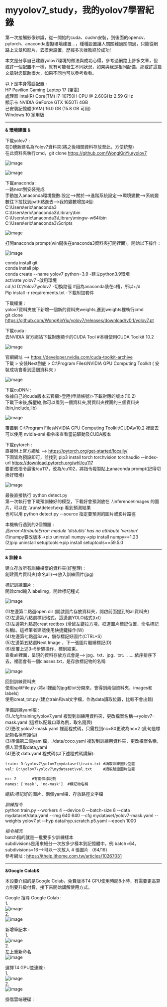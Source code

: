 # myyolov7_study，我的yolov7學習紀錄
第一次接觸影像辨識，從一開始的cuda、cudnn安裝，到後面的opencv、pytorch、anaconda虛擬環境建置...，種種設置讓人關關難過關關過，只能從網路上文章和影片，去摸索設置，歷經多次挫敗終於成功!

本文是分享自己建置yolov7環境的做法與成功心得，參考過網路上許多文章，但或許一個配置不一樣，就有可能發生不同狀況，如果與我是相同配備，那或許這篇文章對您幫助很大，如果不同也可以參考看看。

以下是本身電腦配置 :  
HP Pavilion Gaming Laptop 17 (筆電)  
處理器	Intel(R) Core(TM) i7-10750H CPU @ 2.60GHz   2.59 GHz  
顯示卡  NVIDIA GeForce GTX 1650Ti 4GB  
已安裝記憶體(RAM)	16.0 GB (15.8 GB 可用)  
Windows 10 家用版

---
**& 環境建置 &**

下載yolov7 :  
在D槽新建名為Yolov7資料夾(將之後相關資料存放至此，方便統整)  
在此資料夾執行cmd，git clone https://github.com/WongKinYiu/yolov7  

![image](https://github.com/ericxiang666/myyolov7_study/assets/89746072/f71f54d2-7e44-4d54-b0ab-1376454c10ea)  

![image](https://github.com/ericxiang666/myyolov7_study/assets/89746072/407c9deb-e725-4586-890d-70ab44ab4522)  

下載anaconda :  
一路next到安裝完成  
手動加入anaconda環境變數:設定-->關於-->進階系統設定-->環境變數-->系統變數往下拉找到path點進去-->我的變數增加4個:  
C:\Users\eric\anaconda3  
C:\Users\eric\anaconda3\Library\bin   
C:\Users\eric\anaconda3\Library\mingw-w64\bin  
C:\Users\eric\anaconda3\Scripts  

![image](https://github.com/ericxiang666/myyolov7_study/assets/89746072/753f53cb-c692-442a-abfa-af9c05e34502)  

打開anaconda prompt(win鍵後在anaconda3資料夾打開裡面)，開始以下操作 :  

![image](https://github.com/ericxiang666/myyolov7_study/assets/89746072/19af6195-6495-45b7-9287-64f77065d566)  

conda install git  
conda install pip  
conda create --name yolov7 python=3.9 -建立python3.9環境  
activate yolov7 -啟用環境  
cd /d D:\Yolov7\yolov7 -切換路徑   #因為anaconda裝在c槽，所以+/d  
Pip install -r requirements.txt -下載附加套件  

下載權重 :  
yolov7資料夾底下新增一個新的資料夾weights,進到weights裡執行cmd  
git clone https://github.com/WongKinYiu/yolov7/releases/download/v0.1/yolov7.pt  

下載cuda :  
去NVIDIA 官方網站下載對應顯卡的CUDA Tool   #本機使用CUDA Toolkit 10.2 

![image](https://github.com/ericxiang666/myyolov7_study/assets/89746072/2d6e160e-19ee-4cbf-bc8e-c5ffeadf93ce)  

官網網址 --> https://developer.nvidia.com/cuda-toolkit-archive  
下載 > 安裝Next到底 > C:\Program Files\NVIDIA GPU Computing Toolkit ( 安裝成功會看到這個資料夾 )  

![image](https://github.com/ericxiang666/myyolov7_study/assets/89746072/51f3474f-e25d-4702-bb71-28d9ff1fbb23)  
 
下載cuDNN :  
依據自己的cuda版本去官網>登陸(申請帳號)>下載對應的版本(10.2)  
下載下來後,解壓縮,你可以看到一個資料夾,將資料夾裡面的三個資料夾 (bin,include,lib)  

![image](https://github.com/ericxiang666/myyolov7_study/assets/89746072/bbbce0e8-0145-489b-9881-26954d396c57)  

覆蓋到 C:\Program Files\NVIDIA GPU Computing Toolkit\CUDA\v10.2 裡面去  
可以使用 nvidia-smi 指令來查看當前驅動及CUDA版本  

下載pytorch :  
直接附上官方網址 --> https://pytorch.org/get-started/locally/  
下圖皆為預設即可，並找到 pip3 install torch torchvision torchaudio --index-url https://download.pytorch.org/whl/cu117  
要更改指令最後/cu117，改為/cu102，將指令複製貼上anaconda prompt(記得切換好環境)  

![image](https://github.com/ericxiang666/myyolov7_study/assets/89746072/dfa7e7e3-e9f2-4978-8b4e-45633de609b3)  




最後直接執行 python detect.py  
第一次執行會下載預訓練好的模型，下載好會預測放在 .\inference\images 的圖片，可以在 .\runs\detect\exp 看到預測結果  
也可以用 python detect.py --source 指定要預測的圖片或影片路徑  

本機執行遇到的2個問題 :  
_此error:AttributeError: module ‘distutils‘ has no attribute ‘version‘_  
(1)numpy要改版本->pip uninstall numpy->pip install numpy==1.23  
(2)pip uninstall setuptools->pip install setuptools==59.5.0  

---
**& 訓練 &**  

建立存放所有訓練檔案的資料夾(好整理) :  
創建圖片資料夾(命名all)-->放入訓練圖片(jpg)  

標記訓練圖片 :  
開啟cmd輸入labelimg，開啟標記程式  

![image](https://github.com/ericxiang666/myyolov7_study/assets/89746072/7de2299c-57b8-48ac-878b-c9d6eecc2479)  

(1)左邊第二點選open dir (開啟圖片存放資料夾，開啟前面提到的all資料夾)  
(2)左邊第八點選標記格式，這邊選YOLO格式(txt)  
(3)左邊第九點選creat rectbox (滑鼠左鍵拉方塊，框選圖片標記位置，命名標記名稱)。這裡筆者建議使用快捷鍵操作(W)  
(4)左邊第七點選Save，儲存標記好圖片(CTRL+S)  
(5)左邊第五點選Next Image ，下一張圖片繼續標記(D)  
(6)反覆上述3~5步驟操作，標到結束。  
查看all裡面，呈現的資料存放方式會是--> jpg、txt、jpg、txt、......依序排序下去，裡面會有一個classes.txt，是存放標記物的名稱  

![image](https://github.com/ericxiang666/myyolov7_study/assets/89746072/9af2d232-903d-42e1-9489-7f5ba0fb0592)  

回到訓練資料夾  
使用splitFile.py (將all裡面的jpg和txt分開來，會得到兩個資料夾，images和labels)  
使用creat_txt.py (建立train和val文字檔，作為data讀取位置，比較不會出錯)  

準備訓練yaml檔 :  
(1)./cfg/training/yolov7.yaml 複製到訓練用資料夾，更改檔案名稱-->yolov7-mask.yaml (這裡以配戴口罩為例，取名隨興)  
(2)更改 yolov7-mask.yaml 裡面程式碼，只需找到nc=80更改為nc=2 (此句是標記物名稱有幾個)  
(3)準備第二個yaml檔，./data/coco.yaml 複製到訓練用資料夾，更改檔案名稱，個人習慣取data,yaml  
(4)更改 data.yaml 程式碼(以下述程式碼講解):  

	train: D:\yolov7\yolov7\mydataset\train.txt	#讀取訓練圖片位置  
	val: D:\yolov7\yolov7\mydataset\val.txt		#讀取驗證圖片位置  

	nc: 2		#有兩個標記物  
	names: ['mask', 'no-mask']	#標記物名稱  

總結:標記好的圖片、兩個yaml檔、存放路徑文字檔  

_訓練指令_  
python train.py --workers 4 --device 0 --batch-size 8 --data mydataset/data.yaml --img 640 640 --cfg mydataset/yolov7-mask.yaml --weights yolov7.pt --hyp data/hyp.scratch.p5.yaml --epoch 1000  

_指令補充_  
batch指的就是一批要多少訓練樣本  
subdivisions是用來細分一次放多少樣本到記憶體中，例:batch=64，subdivisions=16-->可以一次放入 4 張圖片 （64/16）  
參考網址 : https://ithelp.ithome.com.tw/articles/10267031  

---
**&Google Colab&**

本段要介紹的是Google Colab，免費版本T4 GPU使用時間8小時，有需要更高算力則要升級付費，接下來開始講解使用方式。  

Google 搜尋 Google Colab :  
1.  
![image](https://github.com/ericxiang666/yolov7-lednet_study/assets/89746072/47178258-2194-49d6-bdaf-6fc00ae85279)  
2.  
![image](https://github.com/ericxiang666/yolov7-lednet_study/assets/89746072/ce3914e7-00e8-4189-822e-ef4b77ca7a19)  

新增筆記本 :  
1.  
![image](https://github.com/ericxiang666/yolov7-lednet_study/assets/89746072/6fd423b7-3f1c-49d4-9518-680d26488d39)  
2.  
左上重新命名  
![image](https://github.com/ericxiang666/yolov7-lednet_study/assets/89746072/4864d4bb-31d9-4fd4-b32b-a2f2d560dc8f)  

選擇T4 GPU並連線 :  
1.  
![image](https://github.com/ericxiang666/yolov7-lednet_study/assets/89746072/39888d9a-93ad-4f50-ab5b-58ae35b96951)  
2.  
![image](https://github.com/ericxiang666/yolov7-lednet_study/assets/89746072/ff764fd0-1f0e-4103-a366-0f5a8349e4cb)  

掛階雲端硬碟 :  
